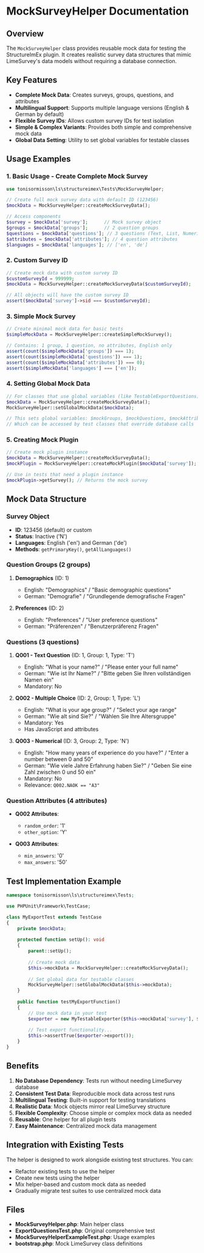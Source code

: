 # MockSurveyHelper Documentation

## Overview

The `MockSurveyHelper` class provides reusable mock data for testing the StructureImEx plugin. It creates realistic survey data structures that mimic LimeSurvey's data models without requiring a database connection.

## Key Features

- **Complete Mock Data**: Creates surveys, groups, questions, and attributes
- **Multilingual Support**: Supports multiple language versions (English & German by default)
- **Flexible Survey IDs**: Allows custom survey IDs for test isolation
- **Simple & Complex Variants**: Provides both simple and comprehensive mock data
- **Global Data Setting**: Utility to set global variables for testable classes

## Usage Examples

### 1. Basic Usage - Create Complete Mock Survey

```php
use tonisormisson\ls\structureimex\Tests\MockSurveyHelper;

// Create full mock survey data with default ID (123456)
$mockData = MockSurveyHelper::createMockSurveyData();

// Access components
$survey = $mockData['survey'];      // Mock survey object
$groups = $mockData['groups'];      // 2 question groups
$questions = $mockData['questions']; // 3 questions (Text, List, Numerical)
$attributes = $mockData['attributes']; // 4 question attributes
$languages = $mockData['languages']; // ['en', 'de']
```

### 2. Custom Survey ID

```php
// Create mock data with custom survey ID
$customSurveyId = 999999;
$mockData = MockSurveyHelper::createMockSurveyData($customSurveyId);

// All objects will have the custom survey ID
assert($mockData['survey']->sid === $customSurveyId);
```

### 3. Simple Mock Survey

```php
// Create minimal mock data for basic tests
$simpleMockData = MockSurveyHelper::createSimpleMockSurvey();

// Contains: 1 group, 1 question, no attributes, English only
assert(count($simpleMockData['groups']) === 1);
assert(count($simpleMockData['questions']) === 1);
assert(count($simpleMockData['attributes']) === 0);
assert($simpleMockData['languages'] === ['en']);
```

### 4. Setting Global Mock Data

```php
// For classes that use global variables (like TestableExportQuestions)
$mockData = MockSurveyHelper::createMockSurveyData();
MockSurveyHelper::setGlobalMockData($mockData);

// This sets global variables: $mockGroups, $mockQuestions, $mockAttributes
// Which can be accessed by test classes that override database calls
```

### 5. Creating Mock Plugin

```php
// Create mock plugin instance
$mockData = MockSurveyHelper::createMockSurveyData();
$mockPlugin = MockSurveyHelper::createMockPlugin($mockData['survey']);

// Use in tests that need a plugin instance
$mockPlugin->getSurvey(); // Returns the mock survey
```

## Mock Data Structure

### Survey Object
- **ID**: 123456 (default) or custom
- **Status**: Inactive ('N')
- **Languages**: English ('en') and German ('de')
- **Methods**: `getPrimaryKey()`, `getAllLanguages()`

### Question Groups (2 groups)
1. **Demographics** (ID: 1)
   - English: "Demographics" / "Basic demographic questions"  
   - German: "Demografie" / "Grundlegende demografische Fragen"

2. **Preferences** (ID: 2)
   - English: "Preferences" / "User preference questions"
   - German: "Präferenzen" / "Benutzerpräferenz Fragen"

### Questions (3 questions)

1. **Q001 - Text Question** (ID: 1, Group: 1, Type: 'T')
   - English: "What is your name?" / "Please enter your full name"
   - German: "Wie ist Ihr Name?" / "Bitte geben Sie Ihren vollständigen Namen ein"
   - Mandatory: No

2. **Q002 - Multiple Choice** (ID: 2, Group: 1, Type: 'L')  
   - English: "What is your age group?" / "Select your age range"
   - German: "Wie alt sind Sie?" / "Wählen Sie Ihre Altersgruppe"
   - Mandatory: Yes
   - Has JavaScript and attributes

3. **Q003 - Numerical** (ID: 3, Group: 2, Type: 'N')
   - English: "How many years of experience do you have?" / "Enter a number between 0 and 50"
   - German: "Wie viele Jahre Erfahrung haben Sie?" / "Geben Sie eine Zahl zwischen 0 und 50 ein" 
   - Mandatory: No
   - Relevance: `Q002.NAOK == "A3"`

### Question Attributes (4 attributes)

- **Q002 Attributes**:
  - `random_order`: '1'
  - `other_option`: 'Y'

- **Q003 Attributes**:  
  - `min_answers`: '0'
  - `max_answers`: '50'

## Test Implementation Example

```php
namespace tonisormisson\ls\structureimex\Tests;

use PHPUnit\Framework\TestCase;

class MyExportTest extends TestCase 
{
    private $mockData;
    
    protected function setUp(): void
    {
        parent::setUp();
        
        // Create mock data
        $this->mockData = MockSurveyHelper::createMockSurveyData();
        
        // Set global data for testable classes
        MockSurveyHelper::setGlobalMockData($this->mockData);
    }
    
    public function testMyExportFunction()
    {
        // Use mock data in your test
        $exporter = new MyTestableExporter($this->mockData['survey'], $this->mockData['languages']);
        
        // Test export functionality...
        $this->assertTrue($exporter->export());
    }
}
```

## Benefits

1. **No Database Dependency**: Tests run without needing LimeSurvey database
2. **Consistent Test Data**: Reproducible mock data across test runs  
3. **Multilingual Testing**: Built-in support for testing translations
4. **Realistic Data**: Mock objects mirror real LimeSurvey structure
5. **Flexible Complexity**: Choose simple or complex mock data as needed
6. **Reusable**: One helper for all plugin tests
7. **Easy Maintenance**: Centralized mock data management

## Integration with Existing Tests

The helper is designed to work alongside existing test structures. You can:

- Refactor existing tests to use the helper
- Create new tests using the helper  
- Mix helper-based and custom mock data as needed
- Gradually migrate test suites to use centralized mock data

## Files

- **MockSurveyHelper.php**: Main helper class
- **ExportQuestionsTest.php**: Original comprehensive test  
- **MockSurveyHelperExampleTest.php**: Usage examples
- **bootstrap.php**: Mock LimeSurvey class definitions
